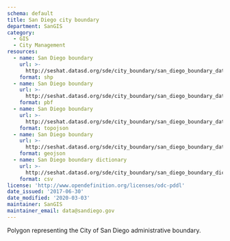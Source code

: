 ```yaml
---
schema: default
title: San Diego city boundary
department: SanGIS
category:
  - GIS
  - City Management
resources:
  - name: San Diego boundary 
    url: >-
      http://seshat.datasd.org/sde/city_boundary/san_diego_boundary_datasd.zip
    format: shp
  - name: San Diego boundary
    url: >-
      http://seshat.datasd.org/sde/city_boundary/san_diego_boundary_datasd.pbf
    format: pbf
  - name: San Diego boundary
    url: >-
      http://seshat.datasd.org/sde/city_boundary/san_diego_boundary_datasd.topojson
    format: topojson
  - name: San Diego boundary
    url: >-
      http://seshat.datasd.org/sde/city_boundary/san_diego_boundary_datasd.geojson
    format: geojson
  - name: San Diego boundary dictionary
    url: >-
      http://seshat.datasd.org/sde/city_boundary/san_diego_boundary_dictionary_datasd.csv
    format: csv
license: 'http://www.opendefinition.org/licenses/odc-pddl'
date_issued: '2017-06-30'
date_modified: '2020-03-03'
maintainer: SanGIS
maintainer_email: data@sandiego.gov
---
```

Polygon representing the City of San Diego administrative boundary.
<!--more-->